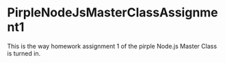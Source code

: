 # PirpleNodeJsMasterClassAssignment1
This is the way homework assignment 1 of the pirple Node.js Master Class is turned in.
